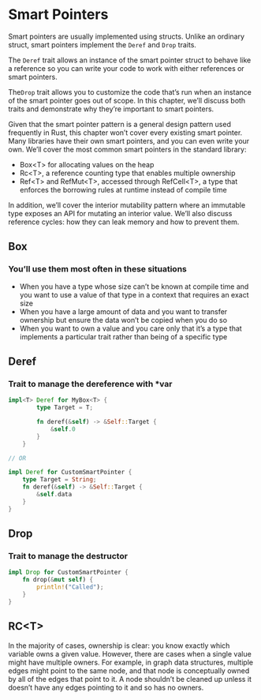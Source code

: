 # Smart Pointers

Smart pointers are usually implemented using structs. Unlike an ordinary
struct, smart pointers implement the `Deref` and `Drop` traits.

The `Deref` trait allows an instance of the smart pointer struct to behave like
a reference so you can write your code to work with either references or smart
pointers.

The`Drop` trait allows you to customize the code that’s run when an instance of
the smart pointer goes out of scope. In this chapter, we’ll discuss both traits
and demonstrate why they’re important to smart pointers.

Given that the smart pointer pattern is a general design pattern used
frequently in Rust, this chapter won’t cover every existing smart pointer. Many
libraries have their own smart pointers, and you can even write your own. We’ll
cover the most common smart pointers in the standard library:

- Box\<T\> for allocating values on the heap
- Rc\<T\>, a reference counting type that enables multiple ownership
- Ref\<T\> and RefMut\<T\>, accessed through RefCell\<T\>, a type that enforces
  the borrowing rules at runtime instead of compile time

In addition, we’ll cover the interior mutability pattern where an immutable
type exposes an API for mutating an interior value. We’ll also discuss
reference cycles: how they can leak memory and how to prevent them.

## Box

### You’ll use them most often in these situations

- When you have a type whose size can’t be known at compile time and you want
  to use a value of that type in a context that requires an exact size
- When you have a large amount of data and you want to transfer ownership but
  ensure the data won’t be copied when you do so
- When you want to own a value and you care only that it’s a type that
  implements a particular trait rather than being of a specific type

## Deref

### Trait to manage the dereference with \*var

```rust
impl<T> Deref for MyBox<T> {
        type Target = T;

        fn deref(&self) -> &Self::Target {
            &self.0
        }
    }

// OR

impl Deref for CustomSmartPointer {
    type Target = String;
    fn deref(&self) -> &Self::Target {
        &self.data
    }
}
```

## Drop

### Trait to manage the destructor

```rust
impl Drop for CustomSmartPointer {
    fn drop(&mut self) {
        println!("Called");
    }
}
```

## RC\<T\>

In the majority of cases, ownership is clear: you know exactly which variable
owns a given value. However, there are cases when a single value might have
multiple owners. For example, in graph data structures, multiple edges might
point to the same node, and that node is conceptually owned by all of the edges
that point to it. A node shouldn’t be cleaned up unless it doesn’t have any
edges pointing to it and so has no owners.
